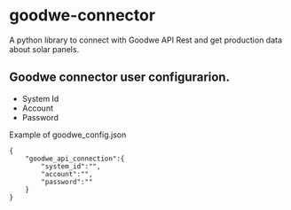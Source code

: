 # goodwe-connector
A python library to connect with Goodwe API Rest and get production data about solar panels.

## Goodwe connector user configurarion.

- System Id
- Account
- Password

Example of goodwe_config.json

```
{
    "goodwe_api_connection":{
        "system_id":"",
        "account":"",
        "password":""
    }
}
```